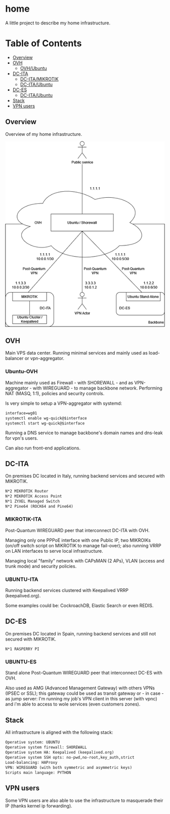 # home
A little project to describe my home infrastructure.

# Table of Contents
- [Overview](#overview)
- [OVH](#ovh)
  - [OVH/Ubuntu](#ubuntu-ovh)
- [DC-ITA](#dc-ita)
  - [DC-ITA/MIKROTIK](#mikrotik-ita)
  - [DC-ITA/Ubuntu](#ubuntu-ita)
- [DC-ES](#dc-es)
  - [DC-ITA/Ubuntu](#ubuntu-es)
- [Stack](#stack)
- [VPN users](#vpn-users)

## Overview
Overview of my home infrastructure.

<p align="center">
  <img src="data/network.png" alt="network"/>
</p>

## OVH
Main VPS data center.
Running minimal services and mainly used as load-balancer or vpn-aggregator.

### Ubuntu-OVH
Machine mainly used as Firewall - with SHOREWALL - and as VPN-aggregator - with WIREGUARD - to manage backbone network. 
Performing NAT (MASQ, 1:1), policies and security controls. 

Is very simple to setup a VPN-aggregator with systemd:
```
interface=wg01
systemctl enable wg-quick@$interface
systemctl start wg-quick@$interface
```

Running a DNS service to manage backbone's domain names and dns-leak for vpn's users.

Can also run front-end applications.

## DC-ITA
On premises DC located in Italy, running backend services and secured with MIKROTIK.

```
N*2 MIKROTIK Router
N*2 MIKROTIK Access Point
N*1 ZYXEL Managed Switch
N*2 Pine64 (ROCK64 and Pine64)
```

### MIKROTIK-ITA
Post-Quantum WIREGUARD peer that interconnect DC-ITA with OVH.

Managing only one PPPoE interface with one Public IP, two MIKROIKs (on/off switch script on MIKROTIK to manage fail-over); also running VRRP on LAN interfaces to serve local infrastructure.

Managing local "family" network with CAPsMAN (2 APs), VLAN (access and trunk mode) and security policies.

### UBUNTU-ITA
Running backend services clustered with Keepalived VRRP (keepalived.org).

Some examples could be: CockroachDB, Elastic Search or even REDIS.

## DC-ES
On premises DC located in Spain, running backend services and still not secured with MIKROTIK.

```
N*1 RASPERRY PI
```

### UBUNTU-ES
Stand alone Post-Quantum WIREGUARD peer that interconnect DC-ES with OVH.

Also used as AMG (Advanced Management Gateway) with others VPNs (IPSEC or SSL); this gateway could be used as transit gateway or - in case - as jump server: I'm running my job's VPN client in this server (with vpnc) and i'm able to access to wole services (even customers zones).

## Stack
All infrastructure is aligned with the following stack:

```
Operative system: UBUNTU
Operative system firewall: SHOREWALL
Operative system HA: Keepalived (keepalived.org)
Operative system SSH opts: no-pwd,no-root,key_auth,strict
Load-balancing: HAProxy
VPN: WIREGUARD (with both symmetric and asymmetric keys)
Scripts main language: PYTHON
```

## VPN users
Some VPN users are also able to use the infrastructure to masquerade their IP (thanks kernel ip forwarding).
